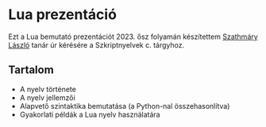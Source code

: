
# Lua prezentáció

Ezt a Lua bemutató prezentációt 2023. ősz folyamán készítettem [Szathmáry László](https://github.com/jabbalaci) tanár úr kérésére a Szkriptnyelvek c. tárgyhoz.  

## Tartalom

- A nyelv története
- A nyelv jellemzői
- Alapvető szintaktika bemutatása (a Python-nal összehasonlítva)
- Gyakorlati példák a Lua nyelv használatára


